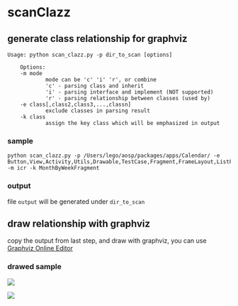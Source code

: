 # scanClazz

## generate class relationship for graphviz

```
Usage: python scan_clazz.py -p dir_to_scan [options]

    Options:
    -m mode
            mode can be 'c' 'i' 'r', or combine
            'c' - parsing class and inherit
            'i' - parsing interface and implement (NOT supported)
            'r' - parsing relationship between classes (used by)
    -e class[,class2,class3,...,classn]
            exclude classes in parsing result
    -k class
            assign the key class which will be emphasized in output
```

### sample

```
python scan_clazz.py -p /Users/lego/aosp/packages/apps/Calendar/ -e Button,View,Activity,Utils,Drawable,TestCase,Fragment,FrameLayout,ListFragment,ListView,ListActivity -m icr -k MonthByWeekFragment
```

### output

file `output` will be generated under `dir_to_scan`

## draw relationship with graphviz

copy the output from last step, and draw with graphviz, you can use [Graphviz Online Editor](https://edotor.net)

### drawed sample

![](http://ww2.sinaimg.cn/large/006tNc79ly1g3kyi2unonj32770u0h96.jpg)

![](http://ww4.sinaimg.cn/large/006tNc79ly1g3kyig69cjj30u00yk7wh.jpg)
